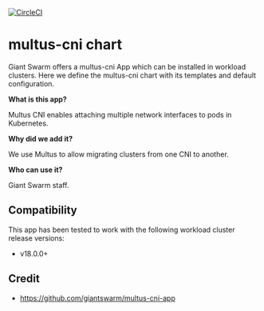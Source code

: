 [![CircleCI](https://circleci.com/gh/giantswarm/multus-cni-app.svg?style=shield)](https://circleci.com/gh/giantswarm/multus-cni-app)

# multus-cni chart

Giant Swarm offers a multus-cni App which can be installed in workload clusters.
Here we define the multus-cni chart with its templates and default configuration.

**What is this app?**

Multus CNI enables attaching multiple network interfaces to pods in Kubernetes.

**Why did we add it?**

We use Multus to allow migrating clusters from one CNI to another.

**Who can use it?**

Giant Swarm staff.

## Compatibility

This app has been tested to work with the following workload cluster release versions:

- v18.0.0+

## Credit

- https://github.com/giantswarm/multus-cni-app
